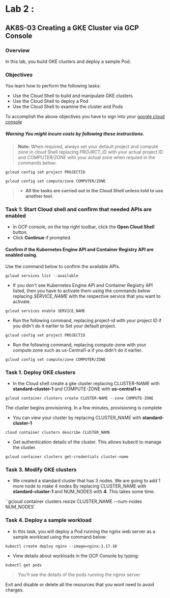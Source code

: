 # Lab 2 : 
## AK8S-03 Creating a GKE Cluster via GCP Console

### Overview
In this lab, you build GKE clusters and deploy a sample Pod.
### Objectives
You learn how to perform the following tasks:
- Use the Cloud Shell to build and manipulate GKE clusters
- Use the Cloud Shell to deploy a Pod
- Use the Cloud Shell to examine the cluster and Pods

To accomplish the above objectives you have to sign into your [google cloud console](https://console.cloud.google.com)

##### **Warning** You might incure costs by following these instructions. 

> **Note:** When required, always set your default project and compute zone in cloud Shell replacing *PROJRCT_ID* with your actual project ID and *COMPUTER/ZONE* with your actual zone when requied in the commands below:

`gcloud config set project PROJECTID`

`gcloud config set compute/zone COMPUTER/ZONE`

> - **All the tasks are carried out in the Cloud Shell unless told to use another tool.**

### Task 1: Start Cloud shell and confirm that needed APIs are enabled

- In GCP console, on the top right toolbar, click the **Open Cloud Shell** button.
- Click **Continue** if prompted.

#### Confirm if the Kubernetes Engine API and Container Registry API are enabled using.

Use the command below to confirm the available APIs.

`gcloud services list --available`

- If you don't see Kubernetes Engine API and Container Registry API listed, then you have to activate them using the commands below replacing *SERVICE_NAME* with the respective service that you want to activate. 

`gcloud services enable SERVICE_NAME`

- Run the following command, replacing project-id with your project ID if you didn't do it earlier to Set your default project.

`gcloud config set project PROJECTID`

- Run the following command, replacing compute-zone with your compute zone such as us-Central1-a if you didn't do it earlier.

`gcloud config set compute/zone COMPUTER/ZONE`

### Task 1. Deploy GKE clusters
- In the Cloud shell create a gke cluster replacing CLUSTER-NAME with **standard-cluster-1** and COMPUTE-ZONE with **us-central1-a**
 
 `gcloud container clusters create CLUSTER-NAME --zone COMPUTE-ZONE`

The cluster begins provisioning. In a few minutes, provisioning is complete

- You can view your cluster by replacing CLUSTER_NAME with **standard-cluster-1** 

`cloud container clusters describe CLUSTER_NAME`

 - Get authentication details of the cluster. This allows kubectl to manage the cluster.

`gcloud container clusters get-credentials cluster-name`

### Task 3. Modify GKE clusters
- We created a standard cluster that has 3 nodes. We are going to add 1 more node to make 4 nodes By replacing CLUSTER_NAME with **standard-cluster-1** and NUM_NODES with **4**. This takes some time.

``gcloud container clusters resize CLUSTER_NAME --num-nodes NUM_NODES`

### Task 4. Deploy a sample workload
- In this task, you will deploy a Pod running the nginx web server as a sample workload using the command below:

`kubectl create deploy nginx --image=nginx:1.17.10`

- View details about workloads in the GCP Console by typing:

`kubectl get pods`

> You'll see the details of the pods running the nginix server 

Exit and disable or delete all the resources that you wont need to avoid charges.